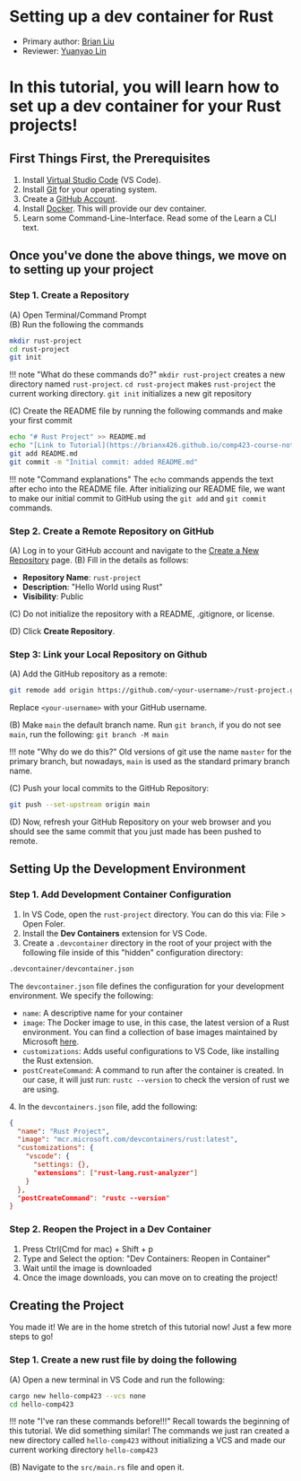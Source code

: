 # Setting up a dev container for Rust

* Primary author: [Brian Liu](https://github.com/brianx426)
* Reviewer: [Yuanyao Lin](https://github.com/yuanyaolin13)

# In this tutorial, you will learn how to set up a dev container for your Rust projects!

## First Things First, the Prerequisites
1. Install [Virtual Studio Code](https://code.visualstudio.com/download) (VS Code).
2. Install [Git](https://git-scm.com/book/en/v2/Getting-Started-Installing-Git) for your operating system.
3. Create a [GitHub Account](https://github.com).
4. Install [Docker](https://www.docker.com/get-started/). This will provide our dev container.
5. Learn some Command-Line-Interface. Read some of the Learn a CLI text.

## Once you've done the above things, we move on to setting up your project
### Step 1. Create a Repository
(A) Open Terminal/Command Prompt<br>
(B) Run the following the commands<br>
  ```bash
  mkdir rust-project
  cd rust-project
  git init
  ```
!!! note "What do these commands do?"
    ```mkdir rust-project``` creates a new directory named ``rust-project``. ```cd rust-project``` makes ``rust-project`` the current working directory. ```git init``` initializes a new git repository

(C) Create the README file by running the following commands and make your first commit
  ```bash
  echo "# Rust Project" >> README.md
  echo "[Link to Tutorial](https://brianx426.github.io/comp423-course-notes/tutorials/rust-setup/)" >> README.md
  git add README.md
  git commit -m "Initial commit: added README.md"
  ```
!!! note "Command explanations"
    The `echo` commands appends the text after echo into the README file. After initializing our README file, we want to make our initial commit to GitHub using the `git add` and `git commit` commands.

### Step 2. Create a Remote Repository on GitHub
(A) Log in to your GitHub account and navigate to the [Create a New Repository](https://github.com/new) page.
(B) Fill in the details as follows:<br>

* **Repository Name**: `rust-project`
* **Description**: "Hello World using Rust"
* **Visibility**: Public

(C) Do not initialize the repository with a README, .gitignore, or license.

(D) Click **Create Repository**.

### Step 3: Link your Local Repository on Github
(A) Add the GitHub repository as a remote:

```bash
git remode add origin https://github.com/<your-username>/rust-project.git
```

Replace `<your-username>` with your GitHub username.

(B) Make `main` the default branch name. Run `git branch`, if you do not see `main`, run the following: `git branch -M main`

!!! note "Why do we do this?"
    Old versions of git use the name `master` for the primary branch, but nowadays, `main` is used as the standard primary branch name.

(C) Push your local commits to the GitHub Repository:
```bash
git push --set-upstream origin main
```

(D) Now, refresh your GitHub Repository on your web browser and you should see the same commit that you just made has been pushed to remote.

## Setting Up the Development Environment
### Step 1. Add Development Container Configuration
1. In VS Code, open the `rust-project` directory. You can do this via: File > Open Foler.
2. Install the **Dev Containers** extension for VS Code.
3. Create a `.devcontainer` directory in the root of your project with the following file inside of this "hidden" configuration directory:

```bash
.devcontainer/devcontainer.json
```

The `devcontainer.json` file defines the configuration for your development environment. We specify the following:

  * `name`: A descriptive name for your container
  * `image`: The Docker image to use, in this case, the latest version of a Rust environment. You can find a collection of base images maintained by Microsoft [here](https://hub.docker.com/r/microsoft/vscode-devcontainers).
  * `customizations`: Adds useful configurations to VS Code, like installing the Rust extension.
  * `postCreateCommand`: A command to run after the container is created. In our case, it will just run: `rustc --version` to check the version of rust we are using.

4\. In the `devcontainers.json` file, add the following:

```json
{
  "name": "Rust Project",
  "image": "mcr.microsoft.com/devcontainers/rust:latest",
  "customizations": {
    "vscode": {
      "settings: {},
      "extensions": ["rust-lang.rust-analyzer"]
    }
  },
  "postCreateCommand": "rustc --version"
}
```

### Step 2. Reopen the Project in a Dev Container
1. Press Ctrl(Cmd for mac) + Shift + p
2. Type and Select the option: "Dev Containers: Reopen in Container"
3. Wait until the image is downloaded
4. Once the image downloads, you can move on to creating the project!

## Creating the Project
You made it! We are in the home stretch of this tutorial now! Just a few more steps to go!
### Step 1. Create a new rust file by doing the following
(A) Open a new terminal in VS Code and run the following:

```bash
cargo new hello-comp423 --vcs none
cd hello-comp423
```

!!! note "I've ran these commands before!!!"
    Recall towards the beginning of this tutorial. We did something similar! The commands we just ran created a new directory called `hello-comp423` without initializing a VCS and made our current working directory `hello-comp423`

(B) Navigate to the `src/main.rs` file and open it.